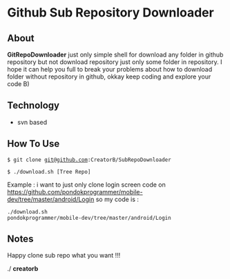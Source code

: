 # Github Sub Repository Downloader

## About

**GitRepoDownloader** just only simple shell for download any folder in github repository but not download repository just only some folder in repository. I hope it can help you full to break your problems about how to download folder without repository in github, okkay keep coding and explore your code B)

## Technology

* svn based

## How To Use

<code>$ git clone git@github.com:CreatorB/SubRepoDownloader</code>

<code>$ ./download.sh [Tree Repo]</code>

Example : 
i want to just only clone login screen code on https://github.com/pondokprogrammer/mobile-dev/tree/master/android/Login so my code is :

<code>./download.sh pondokprogrammer/mobile-dev/tree/master/android/Login</code>

## Notes

Happy clone sub repo what you want !!!

./ <b>creatorb</b>
